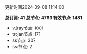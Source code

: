 更新时间2024-09-08 11:14:00

**总订阅: 41**
**总节点: 4763**
**有效节点: 1481**
- v2ray节点: 1001
- trojan节点: 171
- ss节点: 307
- ssr节点: 2
